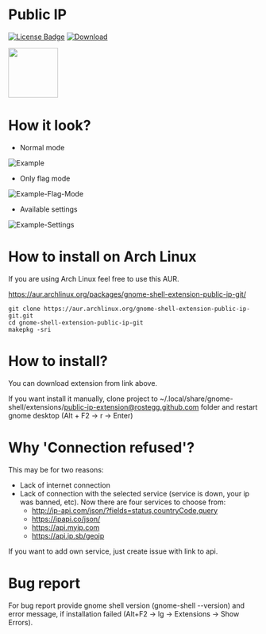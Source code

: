 # Public IP

[![License Badge](https://img.shields.io/badge/license-MIT-blue.svg)](https://github.com/rostegg/email-spoofing-server/blob/master/LICENSE)
[![Download](https://img.shields.io/static/v1.svg?label=Shell:&message=3.26-3.32&color=orange)](https://extensions.gnome.org/extension/1677/public-ip/)

[<img src="https://github.com/JasonLG1979/gnome-shell-extensions-mediaplayer/blob/master/data/get-it-on-ego.svg?sanitize=true" height="100">](https://extensions.gnome.org/extension/1677/public-ip/)

# How it look?

* Normal mode 

![Example](../assets/example.png)

* Only flag mode

![Example-Flag-Mode](../assets/example-only-flag.png)

* Available settings

![Example-Settings](../assets/settings.png)

# How to install on Arch Linux

If you are using Arch Linux feel free to use this AUR.

https://aur.archlinux.org/packages/gnome-shell-extension-public-ip-git/

```
git clone https://aur.archlinux.org/gnome-shell-extension-public-ip-git.git
cd gnome-shell-extension-public-ip-git
makepkg -sri
```

# How to install?

You can download extension from link above.

If you want install it manually, clone project to ~/.local/share/gnome-shell/extensions/public-ip-extension@rostegg.github.com folder and restart gnome desktop (Alt + F2 -> r -> Enter)

# Why 'Connection refused'?  
This may be for two reasons:
* Lack of internet connection  
* Lack of connection with the selected service (service is down, your ip was banned, etc). Now there are four services to choose from:  
  - http://ip-api.com/json/?fields=status,countryCode,query  
  - https://ipapi.co/json/  
  - https://api.myip.com  
  - https://api.ip.sb/geoip   

If you want to add own service, just create issue with link to api.

# Bug report  
For bug report provide gnome shell version (gnome-shell --version) and error message, if installation failed (Alt+F2 -> lg -> Extensions -> Show Errors).
